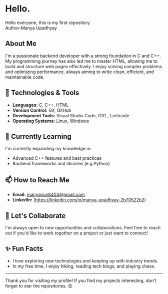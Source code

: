 # Hello.
Hello everyone, this is my first repository.
<br>
Author-Manya Upadhyay
## About Me
I'm a passionate backend developer with a strong foundation in C and C++. My programming journey has also led me to master HTML, allowing me to build and structure web pages effectively. I enjoy solving complex problems and optimizing performance, always aiming to write clean, efficient, and maintainable code.

## 🔧 Technologies & Tools
- **Languages:** C, C++, HTML
- **Version Control:** Git, GitHub
- **Development Tools:** Visual Studio Code, GfG , Leetcode
- **Operating Systems:** Linux, Windows

## 🌱 Currently Learning
I'm currently expanding my knowledge in:
- Advanced C++ features and best practices
- Backend frameworks and libraries (e.g.Python)

## 📫 How to Reach Me
- **Email:** manyayuv8404@gmail.com
- **LinkedIn:** (https://linkedin.com/in/manya-upadhyay-2b70522b2)

## 🤝 Let's Collaborate
I'm always open to new opportunities and collaborations. Feel free to reach out if you'd like to work together on a project or just want to connect!

## ✨ Fun Facts
- I love exploring new technologies and keeping up with industry trends.
- In my free time, I enjoy hiking, reading tech blogs, and playing chess.

---

Thank you for visiting my profile! If you find my projects interesting, don't forget to star the repositories. 😊
